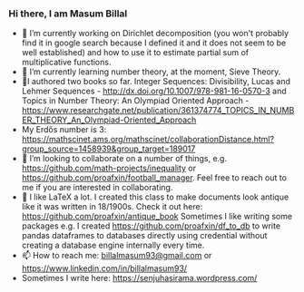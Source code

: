### Hi there, I am Masum Billal

<!--
**proafxin/proafxin** is a ✨ _special_ ✨ repository because its `README.md` (this file) appears on your GitHub profile.
👋

-->

<!--- 🖥 I am working as a freelance Python developer for [Woven by Toyota](https://woven.toyota/en) via [Toptal](https://www.toptal.com/).-->
- 🔭 I’m currently working on Dirichlet decomposition (you won't probably find it in google search because I defined it and it does not seem to be well established) and how to use it to estimate partial sum of multiplicative functions.
- :book: I’m currently learning number theory, at the moment, Sieve Theory.
- 📘I authored two books so far. Integer Sequences: Divisibility, Lucas and Lehmer Sequences - http://dx.doi.org/10.1007/978-981-16-0570-3 and Topics in Number Theory: An Olympiad Oriented Approach - https://www.researchgate.net/publication/361374774_TOPICS_IN_NUMBER_THEORY_An_Olympiad-Oriented_Approach 
- My Erdős number is 3: https://mathscinet.ams.org/mathscinet/collaborationDistance.html?group_source=1458939&group_target=189017
- 👯 I’m looking to collaborate on a number of things, e.g. https://github.com/math-projects/inequality or https://github.com/proafxin/football_manager. Feel free to reach out to me if you are interested in collaborating.
- 🌱 I like LaTeX a lot. I created this class to make documents look antique like it was written in 18/1900s. Check it out here: https://github.com/proafxin/antique_book Sometimes I like writing some packages e.g. I created https://github.com/proafxin/df_to_db to write pandas dataframes to databases directly using credential without creating a database engine internally every time.
- 📫 How to reach me: billalmasum93@gmail.com or https://www.linkedin.com/in/billalmasum93/
- Sometimes I write here: https://senjuhasirama.wordpress.com/

